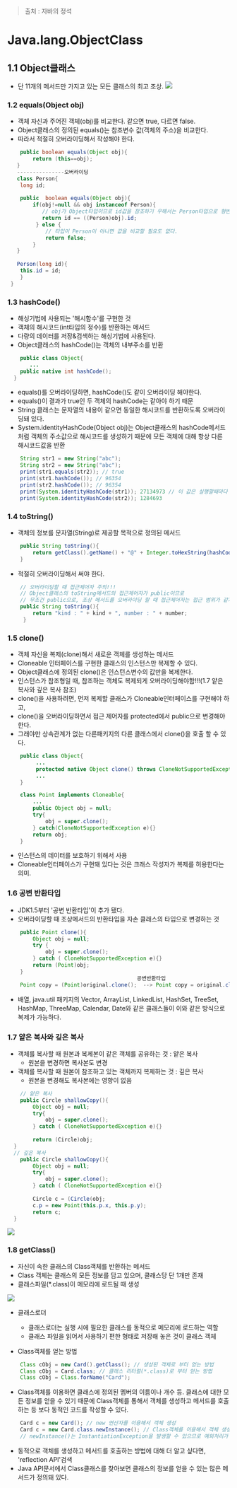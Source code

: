 > 출처 : 자바의 정석

# Java.lang.ObjectClass

## 1.1 Object클래스
* 단 11개의 메서드만 가지고 있는 모든 클래스의 최고 조상.
![](https://github.com/HaeSeongPark/TIL/blob/master/img/Java/ch9_java.lang/java.lang.ObjectClass_methods.png)

### 1.2 equals(Object obj)
* 객체 자신과 주어진 객체(obj)를 비교한다. 같으면 true, 다르면 false.
* Object클래스의 정의된 equals()는 참조변수 값(객체의 주소)을 비교한다.
* 따라서 적절히 오버라이딩해서 작성해야 한다.
```java
	public boolean equals(Object obj){
    	return (this==obj);
   }
   ---------------오버라이딩
   class Person{
   	long id;
    
    public  boolean equals(Object obj){
    	if(obj!=null && obj instanceof Person){
           // obj가 Object타입이므로 id값을 참조하기 우해서는 Person타입으로 형변환이 필요
           return id == ((Person)obj).id;
         } else {
         	// 타입이 Person이 아니면 값을 비교할 필요도 없다.
            return false;
        }
   }
   
   Person(long id){
   	this.id = id;
    }
 }
```
### 1.3 hashCode()
* 해싱기법에 사용되는 '해시함수'를 구현한 것
* 객체의 해시코드(int타입의 정수)를 반환하는 메서드
* 다량의 데이터를 저장&검색하는 해싱기법에 사용된다.
* Object클래스의 hashCode()는 객체의 내부주소를 반환
```java
	public class Object{
       ...
    public native int hashCode();
  }
```
* equals()를 오버라이딩하면, hashCode()도 같이 오버라이딩 해야한다.
* equals()이 결과가 true인 두 객체의 hashCode는 같아야 하기 때문
* String 클래스는 문자열의 내용이 같으면 동일한 해시코드를 반환하도록 오버라이딩돼 있다.
* System.identityHashCode(Object obj)는 Object클래스의 hashCode메서드처럼 객체의 주소값으로 해시코드를 생성하기 때문에 모든 객체에 대해 항상 다른 해시코드값을 반환

```java
	String str1 = new String("abc");
    String str2 = new String("abc");
    print(str1.equals(str2)); // true
    print(str1.hashCode()); // 96354
    print(str2.hashCode()); // 96354
    print(System.identityHashCode(str1)); 27134973 // 이 값은 실행할때마다 달라질 수 있다.
    print(System.identityHashCode(str2)); 1284693
```

### 1.4 toString()
* 객체의 정보를 문자열(String)로 제공할 목적으로 정의된 메서드
```java
	public String toString(){
    	return getClass().getName() + "@" + Integer.toHexString(hashCode());
    }
```
* 적절히 오버라이딩해서 써야 한다.
```java
	// 오버라이딩할 때 접근제어자 주의!!!
    // Object클래스의 toString메서드의 접근제어자가 public이므로
    // 무조건 public으로, 조상 메서드를 오버라이딩 할 때 접근제어자는 접근 범위가 같거나 넓게...
    public String toString(){
    	return "kind : " + kind + ", number : " + number;
     }
```

### 1.5 clone()
* 객체 자신을 복제(clone)해서 새로운 객체를 생성하는 메서드
* Cloneable 인터페이스를 구현한 클래스의 인스턴스만 복제할 수 있다.
* Object클래스에 정의된 clone()은 인스턴스변수의 값만을 복제한다.
* 인스턴스가 참조형일 때, 참조하는 객체도 복제되게 오버라이딩해야함!!!(1.7 얕은 복사와 깊은 복사 참조)
* clone()을 사용하려면, 먼저 복제할 클래스가 Cloneable인터페이스를 구현해야 하고,
* clone()을 오버라이딩하면서 접근 제어자를 protected에서 public으로 변경해야 한다.
* 그래야만 상속관계가 없는 다른패키지의 다른 클래스에서 clone()을 호출 할 수 있다.
```java
	public class Object{
    	 ...
         protected native Object clone() throws CloneNotSupportedException;
         ...
    }

	class Point implements Cloneable{
    	...
        public Object obj = null;
        try{
        	obj = super.clone();
        } catch(CloneNotSupportedException e){}
        return obj;
    }
```
* 인스턴스의 데이터를 보호하기 위해서 사용
* Cloneable인터페이스가 구현돼 있다는 것은 크래스 작성자가 복제를 허용한다는 의미.

### 1.6 공변 반환타입
* JDK1.5부터 '공변 반환타입'이 추가 됐다.
* 오버라이딩할 때 조상메서드의 반환타입을 자손 클래스의 타입으로 변경하는 것
```java
	public Point clone(){
    	Object obj = null;
        try {
        	obj = super.clone();
        } catch ( CloneNotSupportedException e){}
        return (Point)obj;
    }
    								     공변반환타입
    Point copy = (Point)original.clone();  --> Point copy = original.clone();
```
* 배열, java.util 패키지의 Vector, ArrayList, LinkedList, HashSet, TreeSet, HashMap, ThreeMap, Calendar, Date와 같은 클래스들이 이와 같은 방식으로 복제가 가능하다.

### 1.7 얕은 복사와 깊은 복사
* 객체를 복사할 때 원본과 복제본이 같은 객체를 공유하는 것 : 얕은 복사
    - 원본을 변경하면 복사본도 변경
* 객체를 복사할 때 원본이 참조하고 있는 객체까지 복제하는 것 : 깊은 복사
    - 원본을 변경해도 복사본에는 영향이 없음
```java
	// 얕은 복사
    public Circle shallowCopy(){
    	Object obj = null;
        try{
        	obj = super.clone();
        } catch ( CloneNotSupportedException e){}
        
        return (Circle)obj;
  }
  // 깊은 복사
    public Circle shallowCopy(){
    	Object obj = null;
        try{
        	obj = super.clone();
        } catch ( CloneNotSupportedException e){}
        
        Circle c = (Circle(obj;
        c.p = new Point(this.p.x, this.p.y);
        return c;
  }
```
![](https://github.com/HaeSeongPark/TIL/blob/master/img/Java/Java.lang.ObjectClass.shallowdeep.png)

### 1.8 getClass()
* 자신이 속한 클래스의 Class객체를 반환하는 메서드
* Class 객체는 클래스의 모든 정보를 담고 있으며, 클래스당 단 1개만 존재
* 클래스파일(*.class)이 메모리에 로드될 때 생성

![](https://github.com/HaeSeongPark/TIL/blob/master/img/Java/ch9_java.lang/classLoader.png)

* 클래스로더
   - 클래스로더는 실행 시에 필요한 클래스를 동적으로 메모리에 로드하는 역할
   - 클래스 파일을 읽어서 사용하기 편한 형태로 저장해 놓은 것이 클래스 객체
   
* Class객체를 얻는 방법
```java
	Class cObj = new Card().getClass(); // 생성된 객체로 부터 얻는 방법
    Class cObj = Card.class; // 클래스 리터럴(*.class)로 부터 얻는 방법
    Class cObj = Class.forName("Card");
```

* Class객체를 이용하면 클래스에 정의된 멤버의 이름이나 개수 등. 클래스에 대한 모든 정보를 얻을 수 있기 때문에 Class객체를 통해서 객체를 생성하고 메서드를 호출하는 등 보다 동적인 코드를 작성할  수 있다.
```java
	Card c = new Card(); // new 연산자를 이용해서 객체 생성
    Card c = new Card.class.newInstance(); // Class객체를 이용해서 객체 생성
    // newInstance()는 InstantiationException을 발생할 수 있으므로 예외처리가 필요하다.
```
* 동적으로 객체를 생성하고 메서드를 호출하는 방법에 대해 더 알고 싶다면, 'reflection API'검색
* Java API문서에서 Class클래스를 찾아보면 클래스의 정보를 얻을 수 있는 많은 메서드가 정의돼 있다.



